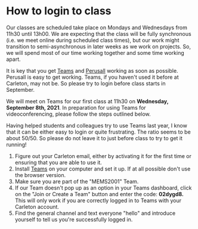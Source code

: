 # How to login to class

Our classes are scheduled take place on Mondays and Wednesdays from 11h30 until 13h00. We are expecting that the class will be fully synchronous \(i.e. we meet online during scheduled class times\), but our work might transition to semi-asynchronous in later weeks as we work on projects. So, we will spend most of our time working together and some time working apart.

 It is key that you get [Teams](syllabus/digital-tools/ms-teams/) and [Perusall](syllabus/digital-tools/perusall.md) working as soon as possible. Perusall is easy to get working. Teams, if you haven't used it before at Carleton, may not be. So please try to login before class starts in September.

We will meet on Teams for our first class at 11h30 on **Wednesday, September 8th, 2021**. In preparation for using Teams for videoconferencing, please follow the steps outlined below.

Having helped students and colleagues try to use Teams last year, I know that it can be either easy to login or quite frustrating. The ratio seems to be about 50/50. So please do not leave it to just before class to try to get it running!

1. Figure out your Carleton email, either by activating it for the first time or ensuring that you are able to use it.
2. ​Install [Teams](syllabus/digital-tools/ms-teams/) on your computer and set it up. If at all possible don't use the browser version.
3. Make sure you are part of the "MEMS2001" Team.
4. If our Team doesn't pop up as an option in your Teams dashboard, click on the "Join or Create a Team" button and enter the code: **02dygd8.** This will only work if you are correctly logged in to Teams with your Carleton account.
5. Find the general channel and text everyone "hello" and introduce yourself to tell us you're successfully logged in.


